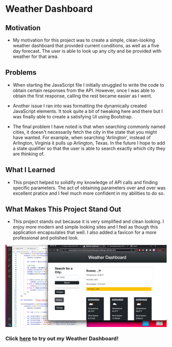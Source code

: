 # Weather Dashboard

## Motivation 

- My motivation for this project was to create a simple, clean-looking weather dashboard that provided current conditions, as well as a five day forecast. The user is able to look up any city and be provided with weather for that area. 

## Problems

- When starting the JavaScript file I initially struggled to write the code to obtain certain responses from the API. However, once I was able to obtain the first response, calling the rest became easier as I went. 

- Another issue I ran into was formatting the dynamically created JavaScript elements. It took quite a bit of tweaking here and there but I was finally able to create a satisfying UI using Bootstrap.

- The final problem I have noted is that when searching commonly named cities, it doesn't necessarily fetch the city in the state that you might have wanted. For example, when searching 'Arlington',  instead of Arlington, Virginia it pulls up Arlington, Texas. In the future I hope to add a state qualifier so that the user is able to search exactly which city they are thinking of.

## What I Learned

- This project helped to solidify my knowledge of API calls and finding specific parameters. The act of obtaining parameters over and over was excellent pratice and I feel much more confident in my abilities to do so.

## What Makes This Project Stand Out

- This project stands out because it is very simplified and clean looking. I enjoy more modern and simple looking sites and I feel as though this application encapsulates that well. I also added a favicon for a more professional and polished look.

![alt text](./assets/WD-SS.png)

### Click [here](https://taystarr.github.io/weather-dashboard/) to try out my Weather Dashboard!